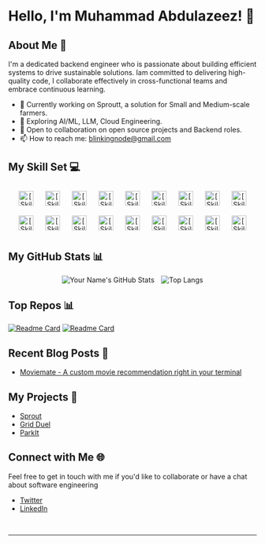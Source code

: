 # Hello, I'm Muhammad Abdulazeez! 👋

## About Me 🚀
I'm a dedicated backend engineer who is passionate about building efficient systems to drive sustainable solutions. Iam committed to delivering high-quality code, I collaborate effectively in cross-functional teams and embrace continuous learning.

- 🔭 Currently working on Sproutt, a solution for Small and Medium-scale farmers.
- 🌱 Exploring AI/ML, LLM, Cloud Engineering.
- 👯 Open to collaboration on open source projects and Backend roles.
- 📫 How to reach me: blinkingnode@gmail.com 

## My Skill Set 💻
<div align="center">  
 
  <img style="margin: 10px" src="https://img.shields.io/badge/Python-3776AB?style=for-the-badge&logo=python&logoColor=white" alt="[Skill Name 2]" height="30" />
    <img style="margin: 10px" src="https://img.shields.io/badge/CSS-239120?&style=for-the-badge&logo=css3&logoColor=white" alt="[Skill Name 2]" height="30" />
      <img style="margin: 10px" src="https://img.shields.io/badge/Node.js-43853D?style=for-the-badge&logo=node.js&logoColor=white" alt="[Skill Name 2]" height="30" />
       <img style="margin: 10px" src="https://img.shields.io/badge/JavaScript-323330?style=for-the-badge&logo=javascript&logoColor=F7DF1E" alt="[Skill Name 2]" height="30" />
        <img style="margin: 10px" src="https://img.shields.io/badge/Shell_Script-121011?style=for-the-badge&logo=gnu-bash&logoColor=white" alt="[Skill Name 2]" height="30" />
         <img style="margin: 10px" src="https://img.shields.io/badge/Express.js-404D59?style=for-the-badge" alt="[Skill Name 2]" height="30" />
          <img style="margin: 10px" src="https://img.shields.io/badge/Flask-000000?style=for-the-badge&logo=flask&logoColor=white" alt="[Skill Name 2]" height="30" />
          <img style="margin: 10px" src="https://img.shields.io/badge/MySQL-00000F?style=for-the-badge&logo=mysql&logoColor=white" alt="[Skill Name 2]" height="30" />
          <img style="margin: 10px" src="https://img.shields.io/badge/PostgreSQL-316192?style=for-the-badge&logo=postgresql&logoColor=white" alt="[Skill Name 2]" height="30" />
          <img style="margin: 10px" src="https://img.shields.io/badge/MongoDB-4EA94B?style=for-the-badge&logo=mongodb&logoColor=white" alt="[Skill Name 2]" height="30" />
          <img style="margin: 10px" src="https://img.shields.io/badge/Google_Cloud-4285F4?style=for-the-badge&logo=google-cloud&logoColor=white" alt="[Skill Name 2]" height="30" />
          <img style="margin: 10px" src="https://img.shields.io/badge/Jest-323330?style=for-the-badge&logo=Jest&logoColor=white" alt="[Skill Name 2]" height="30" />
          <img style="margin: 10px" src="https://img.shields.io/badge/rabbitmq-%23FF6600.svg?&style=for-the-badge&logo=rabbitmq&logoColor=white" alt="[Skill Name 2]" height="30" />
          <img style="margin: 10px" src="https://img.shields.io/badge/Miro-050038?style=for-the-badge&logo=Miro&logoColor=white" alt="[Skill Name 2]" height="30" />
          <img style="margin: 10px" src="https://img.shields.io/badge/TypeScript-007ACC?style=for-the-badge&logo=typescript&logoColor=white" alt="[Skill Name 2]" height="30" />
          <img style="margin: 10px" src="https://img.shields.io/badge/HTML-239120?style=for-the-badge&logo=html5&logoColor=white" alt="[Skill Name 2]" height="30" />
          <img style="margin: 10px" src="https://img.shields.io/badge/Elastic_Search-005571?style=for-the-badge&logo=elasticsearch&logoColor=white" alt="[Skill Name 2]" height="30" />
          <img style="margin: 10px" src="https://img.shields.io/badge/GIT-E44C30?style=for-the-badge&logo=git&logoColor=white" alt="[Skill Name 2]" height="30" />
         
          
          
         
          
          
  <!-- Add more badges as needed -->
</div>




## My GitHub Stats 📊
<div align="center">
  <img src="https://github-readme-stats.vercel.app/api?username=pixeclouds&theme=vue-dark&hide_rank=true&show_icons=true" alt="Your Name's GitHub Stats" style="margin-right: 10px;" />
  <img src="https://github-readme-stats.vercel.app/api/top-langs/?username=pixeclouds&theme=vue-dark" alt="Top Langs" />
</div>

## Top Repos 📊
[![Readme Card](https://github-readme-stats.vercel.app/api/pin/?username=pixeclouds&theme=vue-dark&repo=parking-lot)](https://github.com/pixeclouds/parking-lot)
[![Readme Card](https://github-readme-stats.vercel.app/api/pin/?username=pixeclouds&theme=vue-dark&repo=farmer-support)](https://github.com/pixeclouds/farmer-support)
<!-- Optional Sections -->

## Recent Blog Posts 📝
<!-- BLOG-POST-LIST:START -->
-  [Moviemate - A custom movie recommendation right in your terminal](https://pixeclouds.hashnode.dev/moviemate)
<!-- BLOG-POST-LIST:END -->

## My Projects 🚀
<!-- PROJECTS:START -->
- [Sprout](https://bit.ly/Sproutt_)
- [Grid Duel](http://grid-duel-beta.onrender.com/) 
- [ParkIt](https://github.com/pixeclouds/parking-lot)
<!-- PROJECTS:END -->

## Connect with Me 🌐
Feel free to get in touch with me if you'd like to collaborate or have a chat about software engineering

- [Twitter](https://twitter.com/pixeclouds)
- [LinkedIn](https://www.linkedin.com)
<br />

<!-- Footer -->
---

[LinkedIn]: [https://twitter.com/pixeclouds]
[Twitter]: [https://twitter.com/pixeclouds]
<!-- Repeat Above Line for More Social Networks -->
